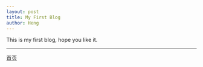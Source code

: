 ```yaml
---
layout: post
title: My First Blog
author: Heng
---
```


This is my first blog, hope you like it.

----
[首页]( {{site.url}} )
